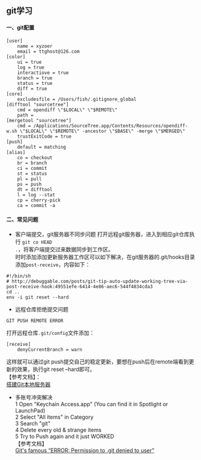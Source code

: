 ## git学习
#### 一、git配置

```shell
[user]
    name = xyzoer
    email = ttghost@126.com
[color]
    ui = true
    log = true
    interactiove = true
    branch = true
    status = true
    diff = true
[core]
    excludesfile = /Users/fish/.gitignore_global
[difftool "sourcetree"]
    cmd = opendiff \"$LOCAL\" \"$REMOTE\"
    path =
[mergetool "sourcetree"]
    cmd = /Applications/SourceTree.app/Contents/Resources/opendiff-w.sh \"$LOCAL\" \"$REMOTE\" -ancestor \"$BASE\" -merge \"$MERGED\"
    trustExitCode = true
[push]
    default = matching
[alias]
    co = checkout
    br = branch
    ci = commit
    st = status
    pl = pull
    ps = push
    dt = difftool
    l = log --stat
    cp = cherry-pick
    ca = commit -a
```
#### 二、常见问题
- 客户端提交，git服务器不同步问题
打开远程git服务器，进入到相应git仓库执行 <code>git co HEAD .</code>，将客户端提交过来数据同步到工作区。    
时时添加添加更新服务器工作区可以如下解决，在git服务器的.git/hooks目录添加<code>post-receive</code>，内容如下：

```shell
#!/bin/sh
# http://debuggable.com/posts/git-tip-auto-update-working-tree-via-post-receive-hook:49551efe-6414-4e86-aec6-544f4834cda3
cd ..
env -i git reset --hard
```
- 远程仓库拒绝提交问题

```shell 
GIT PUSH REMOTE ERROR
```
打开远程仓库<code>.git/config</code>文件添加：

```shell
[receive]
	denyCurrentBranch = warn
```
这样就可以通过git push提交自己的稳定更新，要想在push后在remote端看到更新的效果，执行git reset –hard即可。    
【参考文档】：    
[搭建Git本地服务器](http://www.cnblogs.com/trying/archive/2012/06/28/2863758.html)    
- 多账号冲突解决    
1 Open "Keychain Access.app" (You can find it in Spotlight or LaunchPad)    
2 Select "All items" in Category    
3 Search "git"    
4 Delete every old & strange items    
5 Try to Push again and it just WORKED    
【参考文档】    
[Git's famous “ERROR: Permission to .git denied to user”](http://stackoverflow.com/questions/5335197/gits-famous-error-permission-to-git-denied-to-user)    
